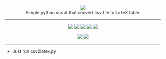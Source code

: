  
<div align="center">
<img src="http://sepandhaghighi.github.io/csv2latex/Files/logo.png"/>
<br/>
Simple python script that convert csv file to LaTeX table.  
<hr/>
<a href="https://codeclimate.com/github/sepandhaghighi/csv2latex"><img src="https://codeclimate.com/github/sepandhaghighi/csv2latex/badges/gpa.svg" /></a>
<a href="https://scrutinizer-ci.com/g/sepandhaghighi/csv2latex/?branch=master"><img src="https://scrutinizer-ci.com/g/sepandhaghighi/csv2latex/badges/quality-score.png?b=master"/></a>
<a href="https://github.com/sepandhaghighi/csv2latex/blob/master/LICENSE"><img src="https://img.shields.io/github/license/mashape/apistatus.svg"/></a>
<a href="https://www.codacy.com/app/sepand-haghighi/csv2latex?utm_source=github.com&amp;utm_medium=referral&amp;utm_content=sepandhaghighi/csv2latex&amp;utm_campaign=Badge_Grade"><img src="https://api.codacy.com/project/badge/Grade/895c15935aca4fd0bdd8d642365cec5f"/></a>
<a href="https://scrutinizer-ci.com/g/sepandhaghighi/csv2latex/?branch=master"><img src="https://scrutinizer-ci.com/g/sepandhaghighi/csv2latex/badges/build.png?b=master"/></a>

<a href="http://www.shaghighi.ir/csv2latex"><img src="https://img.shields.io/website-up-down-green-red/http/shields.io.svg"/></a>
 <a href="https://gitter.im/csv2latex"><img src="https://img.shields.io/gitter/room/nwjs/nw.js.svg"/></a>

<hr/>
</div>

- Just run csv2latex.py